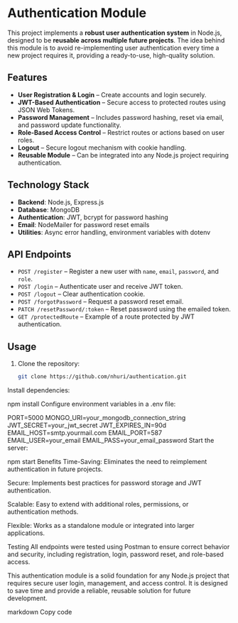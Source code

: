 # Authentication Module

This project implements a **robust user authentication system** in Node.js, designed to be **reusable across multiple future projects**. The idea behind this module is to avoid re-implementing user authentication every time a new project requires it, providing a ready-to-use, high-quality solution.

## Features

- **User Registration & Login** – Create accounts and login securely.
- **JWT-Based Authentication** – Secure access to protected routes using JSON Web Tokens.
- **Password Management** – Includes password hashing, reset via email, and password update functionality.
- **Role-Based Access Control** – Restrict routes or actions based on user roles.
- **Logout** – Secure logout mechanism with cookie handling.
- **Reusable Module** – Can be integrated into any Node.js project requiring authentication.

## Technology Stack

- **Backend**: Node.js, Express.js
- **Database**: MongoDB
- **Authentication**: JWT, bcrypt for password hashing
- **Email**: NodeMailer for password reset emails
- **Utilities**: Async error handling, environment variables with dotenv

## API Endpoints

- `POST /register` – Register a new user with `name`, `email`, `password`, and `role`.
- `POST /login` – Authenticate user and receive JWT token.
- `POST /logout` – Clear authentication cookie.
- `POST /forgotPassword` – Request a password reset email.
- `PATCH /resetPassword/:token` – Reset password using the emailed token.
- `GET /protectedRoute` – Example of a route protected by JWT authentication.

## Usage

1. Clone the repository:
   ```bash
   git clone https://github.com/nhuri/authentication.git
Install dependencies:

npm install
Configure environment variables in a .env file:

PORT=5000
MONGO_URI=your_mongodb_connection_string
JWT_SECRET=your_jwt_secret
JWT_EXPIRES_IN=90d
EMAIL_HOST=smtp.yourmail.com
EMAIL_PORT=587
EMAIL_USER=your_email
EMAIL_PASS=your_email_password
Start the server:

npm start
Benefits
Time-Saving: Eliminates the need to reimplement authentication in future projects.

Secure: Implements best practices for password storage and JWT authentication.

Scalable: Easy to extend with additional roles, permissions, or authentication methods.

Flexible: Works as a standalone module or integrated into larger applications.

Testing
All endpoints were tested using Postman to ensure correct behavior and security, including registration, login, password reset, and role-based access.

This authentication module is a solid foundation for any Node.js project that requires secure user login, management, and access control. It is designed to save time and provide a reliable, reusable solution for future development.

markdown
Copy code
